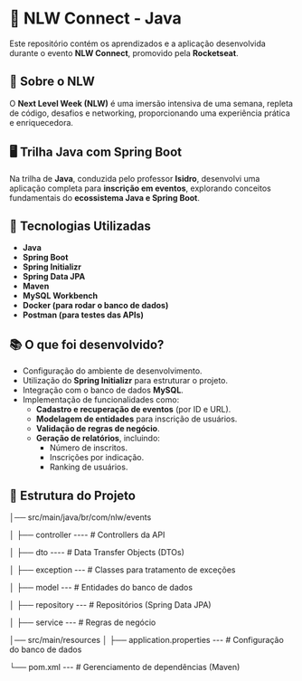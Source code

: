 # 🚀 NLW Connect - Java

Este repositório contém os aprendizados e a aplicação desenvolvida durante o evento **NLW Connect**, promovido pela **Rocketseat**.

## 📌 Sobre o NLW

O **Next Level Week (NLW)** é uma imersão intensiva de uma semana, repleta de código, desafios e networking, proporcionando uma experiência prática e enriquecedora.

## 🖥️ Trilha Java com Spring Boot

Na trilha de **Java**, conduzida pelo professor **Isidro**, desenvolvi uma aplicação completa para **inscrição em eventos**, explorando conceitos fundamentais do **ecossistema Java e Spring Boot**.

## 🔧 Tecnologias Utilizadas

- **Java**
- **Spring Boot**
- **Spring Initializr**
- **Spring Data JPA**
- **Maven**
- **MySQL Workbench**
- **Docker (para rodar o banco de dados)**
- **Postman (para testes das APIs)**

## 📚 O que foi desenvolvido?

- Configuração do ambiente de desenvolvimento.
- Utilização do **Spring Initializr** para estruturar o projeto.
- Integração com o banco de dados **MySQL**.
- Implementação de funcionalidades como:
  - **Cadastro e recuperação de eventos** (por ID e URL).
  - **Modelagem de entidades** para inscrição de usuários.
  - **Validação de regras de negócio**.
  - **Geração de relatórios**, incluindo:
    - Número de inscritos.
    - Inscrições por indicação.
    - Ranking de usuários.


## 📂 Estrutura do Projeto

│── src/main/java/br/com/nlw/events

│   ├── controller   ----  # Controllers da API

│   ├── dto   ----   # Data Transfer Objects (DTOs)

│   ├── exception     ---       # Classes para tratamento de exceções

│   ├── model      ---          # Entidades do banco de dados

│   ├── repository     ---      # Repositórios (Spring Data JPA)

│   ├── service       ---       # Regras de negócio

│── src/main/resources
│   ├── application.properties  --- # Configuração do banco de dados

└──  pom.xml        ---         # Gerenciamento de dependências (Maven)


